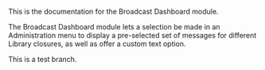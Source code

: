 This is the documentation for the Broadcast Dashboard module.

The Broadcast Dashboard module lets a selection be made in an Administration menu to display a pre-selected set of messages for different Library closures, as well as offer a custom text option.

This is a test branch.